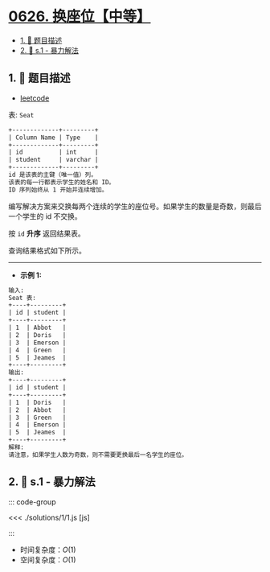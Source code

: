 # [0626. 换座位【中等】](https://github.com/tnotesjs/TNotes.leetcode/tree/main/notes/0626.%20%E6%8D%A2%E5%BA%A7%E4%BD%8D%E3%80%90%E4%B8%AD%E7%AD%89%E3%80%91)

<!-- region:toc -->

- [1. 📝 题目描述](#1--题目描述)
- [2. 🎯 s.1 - 暴力解法](#2--s1---暴力解法)

<!-- endregion:toc -->

## 1. 📝 题目描述

- [leetcode](https://leetcode.cn/problems/exchange-seats/)

表: `Seat`

```txt
+-------------+---------+
| Column Name | Type    |
+-------------+---------+
| id          | int     |
| student     | varchar |
+-------------+---------+
id 是该表的主键（唯一值）列。
该表的每一行都表示学生的姓名和 ID。
ID 序列始终从 1 开始并连续增加。
```

编写解决方案来交换每两个连续的学生的座位号。如果学生的数量是奇数，则最后一个学生的 id 不交换。

按 `id` **升序** 返回结果表。

查询结果格式如下所示。

---

- **示例 1:**

```txt
输入:
Seat 表:
+----+---------+
| id | student |
+----+---------+
| 1  | Abbot   |
| 2  | Doris   |
| 3  | Emerson |
| 4  | Green   |
| 5  | Jeames  |
+----+---------+
输出:
+----+---------+
| id | student |
+----+---------+
| 1  | Doris   |
| 2  | Abbot   |
| 3  | Green   |
| 4  | Emerson |
| 5  | Jeames  |
+----+---------+
解释:
请注意，如果学生人数为奇数，则不需要更换最后一名学生的座位。
```

## 2. 🎯 s.1 - 暴力解法

::: code-group

<<< ./solutions/1/1.js [js]

:::

- 时间复杂度：$O(1)$
- 空间复杂度：$O(1)$
